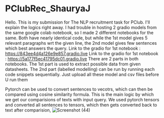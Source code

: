 # PClubRec_ShauryaJ

Hello. This is my submission for The NLP recruitment task for PClub.
I'll explain the logics right away.
I had trouble in hosting 2 gradio models from the same google colab notebook, so I made 2 different notebooks for the same. Both have nearly identical code, but while the 1st model gives 5 relevant paragraphs wrt the given line, the 2nd model gives few sentences which best answers the query.
Link to the gradio for 1st notebook : https://843ee4d4a126e9e857.gradio.live
Link to the gradio for 1st notebook : https://5a177f5ec41795dc01.gradio.live
There are 2 parts in both notebooks. The 1st part is used to extract possible data from given datasheets.
The 2nd part (labelled modelling) can be run by running each code snippets sequentially. Just upload all these model and csv files before U run them

Pytorch can be used to convert sentences to vecotrs, which can then be compared using cosine similarity formula. This is the main logic by which we get our comparisions of texts with input query.
We used pytorch tensors and converted all sentences to tensors, which then gets converted back to text after comparision,
![Screenshot (44)](https://github.com/EntityY256/PClubRec_ShauryaJ/assets/143442236/2fb77788-9741-4b3a-bf8e-53e0d0892969)
